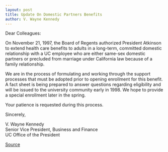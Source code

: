 ```yaml
---
layout: post
title: Update On Domestic Partners Benefits
author: V. Wayne Kennedy  
---
```


Dear Colleagues:

On November 21, 1997, the Board of Regents authorized President Atkinson to extend health care benefits to adults in a long-term, committed domestic relationship with a UC employee who are either same-sex domestic partners or precluded from marriage under California law because of a family relationship.

We are in the process of formulating and working through the support processes that must be adopted prior to opening enrollment for this benefit. A fact sheet is being prepared to answer questions regarding eligibility and will be issued to the university community early in 1998. We hope to provide a special enrollment later in the spring.

Your patience is requested during this process.

Sincerely,

V. Wayne Kennedy  
Senior Vice President, Business and Finance   
UC Office of the President

[Source](http://www1.ucsc.edu/oncampus/currents/97-12-08/domestic.update.htm "Permalink to Update on domestic partners benefits: 12-08-97")
